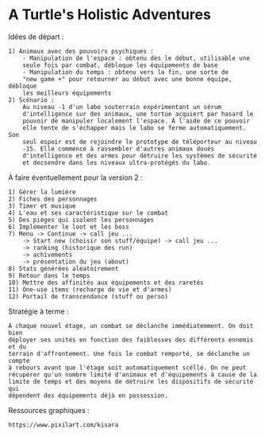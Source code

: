 # A Turtle's Holistic Adventures


Idées de départ :

	1) Animaux avec des pouvoirs psychiques :
		- Manipulation de l'espace : obtenu dès le début, utilisable une
		seule fois par combat, débloque les équipements de base
		- Manipulation du temps : obtenu vers la fin, une sorte de
		"new game +" pour retourner au début avec une bonne équipe, débloque
		les meilleurs équipements
	2) Scénario :
		Au niveau -1 d'un labo souterrain expérimentant un sérum
		d'intelligence sur des animaux, une tortue acquiert par hasard le
		pouvoir de manipuler localement l'espace. À l'aide de ce pouvoir
		elle tente de s'échapper mais le labo se ferme automatiquement. Son
		seul espoir est de rejoindre le prototype de téléporteur au niveau
		-15. Elle commence à rassembler d'autres animaux doués
		d'intelligence et des armes pour détruire les systèmes de sécurité
		et decsendre dans les niveaux ultra-protégés du labo.


À faire éventuellement pour la version 2 :

	1) Gérer la lumière
	2) Fiches des personnages
	3) Timer et musique
	4) L'eau et ses caractéristique sur le combat
	5) Des pièges qui isolent les personnages
	6) Implémenter le loot et les boss
	7) Menu -> Continue -> call jeu ...
		-> Start new (choisir son stuff/équipe) -> call jeu ...
		-> ranking (historique des run)
		-> achivements
		-> présentation du jeu (about)
	8) Stats générées aléatoirement
	9) Retour dans le temps
	10) Mettre des affinités aux équipements et des raretés
	11) One-use items (recharge de vie et d'armes)
	12) Portail de transcendance (stuff ou perso)


Stratégie à terme :

	À chaque nouvel étage, un combat se déclanche immédiatemment. On doit bien
	déployer ses unités en fonction des faiblesses des différents ennemis et du
	terrain d'affrontement. Une fois le combat remporté, se déclanche un compte
	à rebours avant que l'étage soit automatiquement scéllé. On ne peut
	récupérer qu'un nombre limité d'animaux et d'équipements à cause de la
	limite de temps et des moyens de détruire les dispositifs de sécurité qui
	dépendent des équipements déjà en possession. 
	

Ressources graphiques :

	https://www.pixilart.com/kisara

